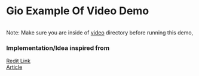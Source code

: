 # Gio Example Of Video Demo

######
Note: Make sure you are inside of [video](../video) directory before running this demo,


### Implementation/Idea inspired from
[Redit Link](https://www.reddit.com/r/golang/comments/ph596k/reisen_a_new_library_for_decoding_video_frames/)
<br> 
[Article](https://medium.com/@maximgradan/playing-videos-with-golang-83e67447b111)